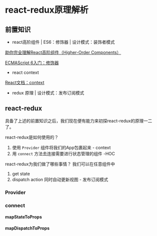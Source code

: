# react-redux原理解析

## 前置知识
* react高阶组件 | ES6：修饰器 | 设计模式：装饰者模式 

[助你完全理解React高阶组件（Higher-Order Components）](http://react-china.org/t/react-higher-order-components/14949)

[ECMAScript 6入门：修饰器](http://es6.ruanyifeng.com/#docs/decorator)
* react context

[React文档：context](https://doc.react-china.org/docs/context.html)

* redux 原理 | 设计模式：发布订阅模式

## react-redux
具备了上述的前置知识之后，我们现在便有能力来初探react-redux的原理一二了。

react-redux是如何使用的？
1. 使用 `Provider` 组件将我们的App包裹起来 - context
2. 用 `connect` 方法去连接需要进行状态管理的组件 -HOC

react-redux为我们做了哪些事情？
我们可以在任意组件中
1. get state
2. dispatch action
同时自动更新视图 - 发布订阅模式
### Provider

### connect

#### mapStateToProps

#### mapDispatchToProps